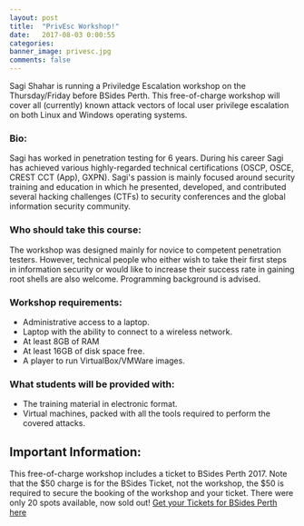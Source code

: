 ```yaml
---
layout: post
title:  "PrivEsc Workshop!"
date:   2017-08-03 0:00:55
categories:
banner_image: privesc.jpg
comments: false
---
```

Sagi Shahar is running a Priviledge Escalation workshop on the Thursday/Friday before BSides Perth.
This free-of-charge workshop will cover all (currently) known attack vectors of local user privilege escalation on both Linux and Windows operating systems.

### Bio:

Sagi has worked in penetration testing for 6 years. During his career Sagi has achieved various highly-regarded technical certifications (OSCP, OSCE, CREST CCT (App), GXPN).
Sagi's passion is mainly focused around security training and education in which he presented, developed, and contributed several hacking challenges (CTFs) to security conferences and the global information security community.

### Who should take this course:

The workshop was designed mainly for novice to competent penetration testers. However, technical people who either wish to take their first steps in information security or would like to increase their success rate in gaining root shells are also welcome. Programming background is advised.

### Workshop requirements:

* Administrative access to a laptop.
* Laptop with the ability to connect to a wireless network.
* At least 8GB of RAM
* At least 16GB of disk space free.
* A player to run VirtualBox/VMWare images.

### What students will be provided with:

* The training material in electronic format.
* Virtual machines, packed with all the tools required to perform the covered attacks.

## Important Information:
This free-of-charge workshop includes a ticket to BSides Perth 2017. Note that the $50 charge is for the BSides Ticket, not the workshop, the $50 is required to secure the booking of the workshop and your ticket.
There were only 20 spots available, now sold out!
[Get your Tickets for BSides Perth here](https://www.eventbrite.com.au/e/bsides-perth-2017-tickets-35997989957) 
